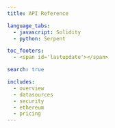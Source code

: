 ```yaml
---
title: API Reference

language_tabs:
  - javascript: Solidity
  - python: Serpent

toc_footers:
  - <span id='lastupdate'></span>

search: true

includes:
  - overview
  - datasources
  - security
  - ethereum
  - pricing
---
```

